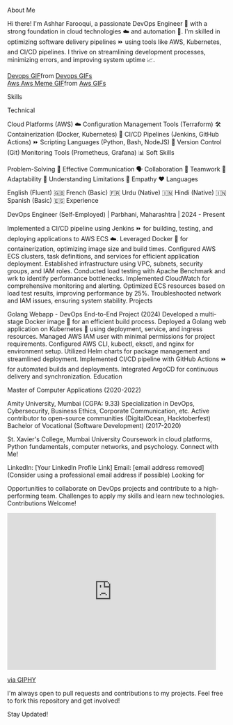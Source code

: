 About Me

Hi there!  I'm Ashhar Farooqui, a passionate DevOps Engineer 🚀 with a strong foundation in cloud technologies ☁️ and automation 🤖. I'm skilled in optimizing software delivery pipelines ⏩ using tools like AWS, Kubernetes, and CI/CD pipelines.  I thrive on streamlining development processes, minimizing errors, and improving system uptime 📈.

<div class="tenor-gif-embed" data-postid="200025856750616977" data-share-method="host" data-aspect-ratio="1.81752" data-width="100%"><a href="https://tenor.com/view/devops-gif-200025856750616977">Devops GIF</a>from <a href="https://tenor.com/search/devops-gifs">Devops GIFs</a></div> <script type="text/javascript" async src="https://tenor.com/embed.js"></script>

<div class="tenor-gif-embed" data-postid="15775324041711530961" data-share-method="host" data-aspect-ratio="1.32948" data-width="100%"><a href="https://tenor.com/view/aws-aws-meme-aws-burn-money-gif-15775324041711530961">Aws Aws Meme GIF</a>from <a href="https://tenor.com/search/aws-gifs">Aws GIFs</a></div> <script type="text/javascript" async src="https://tenor.com/embed.js"></script>

Skills

Technical

Cloud Platforms (AWS) ☁️
Configuration Management Tools (Terraform) 🛠️
Containerization (Docker, Kubernetes) 🐳
CI/CD Pipelines (Jenkins, GitHub Actions) ⏩
Scripting Languages (Python, Bash, NodeJS) 🐍
Version Control (Git)
Monitoring Tools (Prometheus, Grafana) 📊
Soft Skills

Problem-Solving 🧠
Effective Communication 🗣️
Collaboration 🤝
Teamwork 👥
Adaptability 🔄
Understanding Limitations 🚧
Empathy ❤️
Languages

English (Fluent) 🇬🇧
French (Basic) 🇫🇷
Urdu (Native) 🇮🇳
Hindi (Native) 🇮🇳
Spanish (Basic) 🇪🇸
Experience

DevOps Engineer (Self-Employed) | Parbhani, Maharashtra | 2024 - Present

Implemented a CI/CD pipeline using Jenkins ⏩ for building, testing, and deploying applications to AWS ECS ☁️.
Leveraged Docker 🐳 for containerization, optimizing image size and build times.
Configured AWS ECS clusters, task definitions, and services for efficient application deployment.
Established infrastructure using VPC, subnets, security groups, and IAM roles.
Conducted load testing with Apache Benchmark and wrk to identify performance bottlenecks.
Implemented CloudWatch for comprehensive monitoring and alerting.
Optimized ECS resources based on load test results, improving performance by 25%.
Troubleshooted network and IAM issues, ensuring system stability.
Projects

Golang Webapp - DevOps End-to-End Project (2024)
Developed a multi-stage Docker image 🐳 for an efficient build process.
Deployed a Golang web application on Kubernetes 🐳 using deployment, service, and ingress resources.
Managed AWS IAM user with minimal permissions for project requirements.
Configured AWS CLI, kubectl, eksctl, and nginx for environment setup.
Utilized Helm charts for package management and streamlined deployment.
Implemented CI/CD pipeline with GitHub Actions ⏩ for automated builds and deployments.
Integrated ArgoCD for continuous delivery and synchronization.
Education

Master of Computer Applications (2020-2022)

Amity University, Mumbai (CGPA: 9.33)
Specialization in DevOps, Cybersecurity, Business Ethics, Corporate Communication, etc.
Active contributor to open-source communities (DigitalOcean, Hacktoberfest)
Bachelor of Vocational (Software Development) (2017-2020)

St. Xavier's College, Mumbai University
Coursework in cloud platforms, Python fundamentals, computer networks, and psychology.
Connect with Me!

LinkedIn: [Your LinkedIn Profile Link]
Email: [email address removed] (Consider using a professional email address if possible)
Looking for

Opportunities to collaborate on DevOps projects and contribute to a high-performing team.
Challenges to apply my skills and learn new technologies.
Contributions Welcome!

<iframe src="https://giphy.com/embed/NytMLKyiaIh6VH9SPm" width="480" height="360" style="" frameBorder="0" class="giphy-embed" allowFullScreen></iframe><p><a href="https://giphy.com/gifs/GitHub-ok-thumbs-up-thumb-NytMLKyiaIh6VH9SPm">via GIPHY</a></p>

I'm always open to pull requests and contributions to my projects. Feel free to fork this repository and get involved!

Stay Updated!

<!---
ashharfarooqui/ashharfarooqui is a ✨ special ✨ repository because its `README.md` (this file) appears on your GitHub profile.
You can click the Preview link to take a look at your changes.
--->
